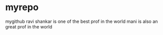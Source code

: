 # myrepo
mygithub
ravi shankar is one of the best prof in the world
mani is also an great prof in the world
